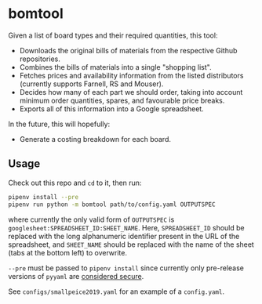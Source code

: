 # bomtool

Given a list of board types and their required quantities, this tool:

* Downloads the original bills of materials from the respective Github repositories.
* Combines the bills of materials into a single "shopping list".
* Fetches prices and availability information from the listed distributors (currently supports Farnell, RS and Mouser).
* Decides how many of each part we should order, taking into account minimum order quantities, spares, and favourable price breaks.
* Exports all of this information into a Google spreadsheet.

In the future, this will hopefully:

* Generate a costing breakdown for each board.

## Usage

Check out this repo and `cd` to it, then run:

```sh
pipenv install --pre
pipenv run python -m bomtool path/to/config.yaml OUTPUTSPEC
```

where currently the only valid form of `OUTPUTSPEC` is `googlesheet:SPREADSHEET_ID:SHEET_NAME`. Here, `SPREADSHEET_ID` should be replaced with the long alphanumeric identifier present in the URL of the spreadsheet, and `SHEET_NAME` should be replaced with the name of the sheet (tabs at the bottom left) to overwrite.

`--pre` must be passed to `pipenv install` since currently only pre-release versions of `pyyaml` are [considered secure](https://nvd.nist.gov/vuln/detail/CVE-2017-18342).

See `configs/smallpeice2019.yaml` for an example of a `config.yaml`.
